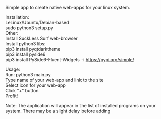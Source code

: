 Simple app to create native web-apps for your linux system.  

Installation:  
    LeLinux/Ubuntu/Debian-based  
        sudo python3 setup.py  
    Other:  
        Install SuckLess Surf web-browser  
        Install python3 libs:  
            pip3 install pyqtdarktheme  
            pip3 install pyside6  
            pip3 install PySide6-Fluent-Widgets -i https://pypi.org/simple/  

Usage:  
    Run: python3 main.py  
    Type name of your web-app and link to the site  
    Select icon for your web-app  
    Click "+" button  
    Profit!  

Note:
    The application will appear in the list of installed programs on your system. There may be a slight delay before adding  
